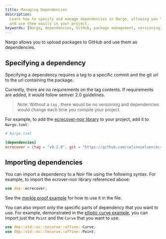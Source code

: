 ```yaml
---
title: Managing Dependencies
description:
  Learn how to specify and manage dependencies in Nargo, allowing you to upload packages to GitHub
  and use them easily in your project.
keywords: [Nargo, dependencies, GitHub, package management, versioning]
---
```


Nargo allows you to upload packages to GitHub and use them as dependencies.

## Specifying a dependency

Specifying a dependency requires a tag to a specific commit and the git url to the url containing
the package.

Currently, there are no requirements on the tag contents. If requirements are added, it would follow
semver 2.0 guidelines.

> Note: Without a `tag` , there would be no versioning and dependencies would change each time you
> compile your project.

For example, to add the [ecrecover-noir library](https://github.com/colinnielsen/ecrecover-noir) to your project, add it to `Nargo.toml`:

```toml
# Nargo.toml

[dependencies]
ecrecover = {tag = "v0.2.0", git = "https://github.com/colinnielsen/ecrecover-noir"}
```

## Importing dependencies

You can import a dependency to a Noir file using the following syntax. For example, to import the
ecrover-noir library referenced above:

```rust
use dep::ecrecover;
```

See the [merkle proof example](../examples/merkle-proof) for how to use it in the file.

You can also import only the specific parts of dependency that you want to use. For example,
demonstrated in the
[elliptic curve example](../standard_library/cryptographic_primitives/ec_primitives#examples), you
can import just the `Point` and the `Curve` that you want to use.

```rust
use dep::std::ec::tecurve::affine::Curve;
use dep::std::ec::tecurve::affine::Point;
```
